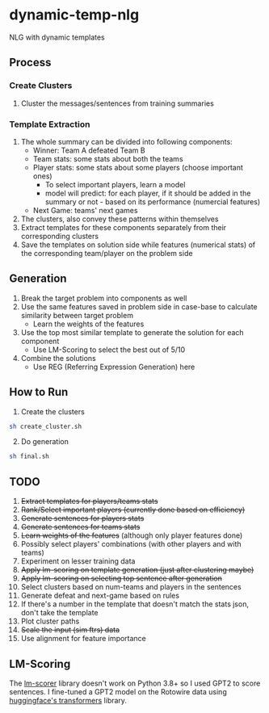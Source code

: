 # dynamic-temp-nlg
NLG with dynamic templates

## Process

### Create Clusters
1. Cluster the messages/sentences from training summaries

### Template Extraction
1. The whole summary can be divided into following components:
    * Winner: Team A defeated Team B
    * Team stats: some stats about both the teams
    * Player stats: some stats about some players (choose important ones)
        * To select important players, learn a model
        * model will predict: for each player, if it should be added in the summary or not - based on its performance (numercial features)
    * Next Game: teams' next games
2. The clusters, also convey these patterns within themselves
3. Extract templates for these components separately from their corresponding clusters 
4. Save the templates on solution side while features (numerical stats) of the corresponding team/player on the problem side

## Generation
1. Break the target problem into components as well
2. Use the same features saved in problem side in case-base to calculate similarity between target problem
    * Learn the weights of the features
3. Use the top most similar template to generate the solution for each component
    * Use LM-Scoring to select the best out of 5/10
4. Combine the solutions
    * Use REG (Referring Expression Generation) here

## How to Run

1. Create the clusters
```bash
sh create_cluster.sh
```

2. Do generation
```bash
sh final.sh
```

## TODO
1. ~~Extract templates for players/teams stats~~
2. ~~Rank/Select important players (currently done based on efficiency)~~
3. ~~Generate sentences for players stats~~
4. ~~Generate sentences for teams stats~~
5. ~~Learn weights of the features~~ (although only player features done)
6. Possibly select players' combinations (with other players and with teams)
7. Experiment on lesser training data
8. ~~Apply lm-scoring on template generation (just after clustering maybe)~~
9. ~~Apply lm-scoring on selecting top sentence after generation~~
10. Select clusters based on num-teams and players in the sentences
11. Generate defeat and next-game based on rules
12. If there's a number in the template that doesn't match the stats json, don't take the template
13. Plot cluster paths 
14. ~~Scale the input (sim ftrs) data~~
15. Use alignment for feature importance

## LM-Scoring
The [lm-scorer](https://github.com/simonepri/lm-scorer) library doesn't work on Python 3.8+ so I used GPT2 to score sentences.
I fine-tuned a GPT2 model on the Rotowire data using [huggingface's transformers](https://github.com/huggingface/transformers) library.


<!-- 
# current -> H : next -> H
self.ngt1 = "The TEAM-NAME will stay home to host NEXT-OPPONENT-TEAM on NEXT-DAYNAME ."
# current -> H/V : next -> H : win_streak -> >2
self.ngt2 = "The TEAM-NAME will look to continue their winning streak when they host NEXT-OPPONENT-TEAM on NEXT-DAYNAME ."
# current -> V : next -> V
self.ngt3 = "Next , the TEAM-NAME will head to NEXT-OPPONENT-TEAM-PLACE to face NEXT-OPPONENT-TEAM on NEXT-DAYNAME ."
# current -> H : next -> V
self.ngt4 = "TEAM-PLACE TEAM-NAME will take on the NEXT-OPPONENT-TEAM on NEXT-DAYNAME in NEXT-OPPONENT-TEAM-PLACE next scheduled game ."
# current -> H/V : next -> V
self.ngt5 = "The TEAM-NAME now head to NEXT-OPPONENT-TEAM-PLACE for a NEXT-DAYNAME night showdown versus the NEXT-OPPONENT-TEAM ."
# current -> H/V : next -> V
self.ngt6 = "The TEAM-NAME head to NEXT-OPPONENT-TEAM-PLACE to face off against the NEXT-OPPONENT-TEAM on NEXT-DAYNAME night ."
# current -> H : next -> V
self.ngt7 = "The TEAM-NAME travel to NEXT-OPPONENT-TEAM-PLACE for a NEXT-DAYNAME tilt versus the NEXT-OPPONENT-TEAM ."
# current -> H/V : next -> H : this_game -> lost
self.ngt8 = "The TEAM-NAME will look to bounce back when they host NEXT-OPPONENT-TEAM-PLACE NEXT-OPPONENT-TEAM on NEXT-DAYNAME ."
# current -> H/V : next -> H
self.ngt9 = "TEAM-NAME will host the NEXT-OPPONENT-TEAM-PLACE NEXT-OPPONENT-TEAM on NEXT-DAYNAME ."
# current -> V : next -> H 
self.ngt10 = "The TEAM-PLACE TEAM-NAME will return home to face the NEXT-OPPONENT-TEAM on NEXT-DAYNAME ."
# current -> H/V : next -> H : duration betn this & next game -> >3
self.ngt11 = "The TEAM-PLACE TEAM-NAME now have a couple days off , before they play host to the NEXT-OPPONENT-TEAM on NEXT-DAYNAME . "
# current -> H/V : next -> H/V : this_game -> lost
self.ngt12 = "The TEAM-NAME will look to bounce back when they take on NEXT-OPPONENT-TEAM-PLACE NEXT-OPPONENT-TEAM on NEXT-DAYNAME ."
 -->

<!-- 
# 1. current -> H : next -> H
# 2. current -> H/V : next -> H : win_streak -> >2
# 3. current -> V : next -> V
# 4. current -> H/V : next -> V
# 5. current -> H/V : next -> H : this_game -> lost
# 6. current -> V : next -> H 
# 7. current -> H/V : next -> H : duration betn this & next game -> >3
# 8. current -> H/V : next -> H/V : this_game -> lost
 -->
